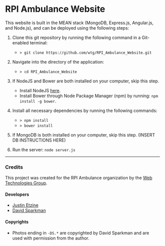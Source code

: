# RPI Ambulance Website

This website is built in the MEAN stack (MongoDB, Express.js, Angular.js, and Node.js), and can be deployed using the following steps:

1. Clone this git repository by running the following command in a Git-enabled terminal:
    * `> git clone https://github.com/wtg/RPI_Ambulance_Website.git`

2. Navigate into the directory of the application:
    * `> cd RPI_Ambulance_Website`

3. If NodeJS and Bower are both installed on your computer, skip this step.
    * Install NodeJS [here](https://nodejs.org/en/download/).
    * Install Bower through Node Package Manager (npm) by running: `npm install -g bower`.

4. Install all necessary dependencies by running the following commands:
    * `> npm install`
    * `> bower install`

5. If MongoDB is both installed on your computer, skip this step. (INSERT DB INSTRUCTIONS HERE)

6. Run the server: `node server.js`


-----------------------------------------------------

### Credits

This project was created for the RPI Ambulance organization by the [Web Technologies Group](http://stugov.union.rpi.edu/senate/projects/wtg).

#### Developers 
* [Justin Etzine](http://github.com/Justetz)
* [David Sparkman](http://github.com/David-Sparky)

#### Copyrights
* Photos ending in `-DS.*` are copyrighted by David Sparkman and are used with permission from the author.